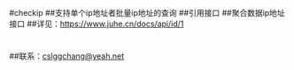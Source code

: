 #checkip
##支持单个ip地址者批量ip地址的查询
##引用接口
##聚合数据ip地址接口
##详见：https://www.juhe.cn/docs/api/id/1
#
#
##联系：cslggchang@yeah.net
